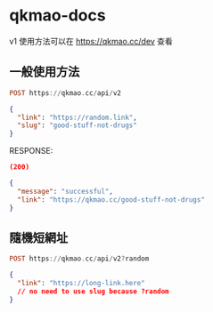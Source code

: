 # qkmao-docs
v1 使用方法可以在 <https://qkmao.cc/dev> 查看  
## 一般使用方法
```haskell
POST https://qkmao.cc/api/v2
```
```json
{
  "link": "https://random.link",
  "slug": "good-stuff-not-drugs"
}
```
RESPONSE:
```json
(200)

{
  "message": "successful",
  "link": "https://qkmao.cc/good-stuff-not-drugs"
}
```
## 隨機短網址
```haskell
POST https://qkmao.cc/api/v2?random
```
```json
{
  "link": "https://long-link.here"
  // no need to use slug because ?random
}
```
